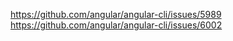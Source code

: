 https://github.com/angular/angular-cli/issues/5989
https://github.com/angular/angular-cli/issues/6002
